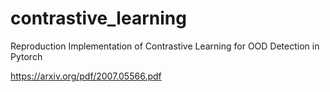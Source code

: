 # contrastive_learning
Reproduction Implementation of Contrastive Learning for OOD Detection in Pytorch


https://arxiv.org/pdf/2007.05566.pdf
